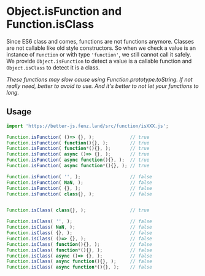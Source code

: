 # Object.isFunction and Function.isClass

Since ES6 class and comes, functions are not functions anymore. 
Classes are not callable like old style constructors. 
So when we check a value is an instance of `Function` or with type `'function'`, we still cannot call it safely. 
We provide `Object.isFunction` to detect a value is a callable function and `Object.isClass` to detect it is a  class. 

_These functions may slow cause using Function.prototype.toString. 
If not really need, better to avoid to use. 
And it's better to not let your functions to long._

## Usage

```javascript
import 'https://better-js.fenz.land/src/function/isXXX.js';

Function.isFunction( ()=> {}, );             // true
Function.isFunction( function(){}, );        // true
Function.isFunction( function*(){}, );       // true
Function.isFunction( async ()=> {}, );       // true
Function.isFunction( async function(){}, );  // true
Function.isFunction( async function*(){}, ); // true

Function.isFunction( '', );                  // false
Function.isFunction( NaN, );                 // false
Function.isFunction( {}, );                  // false
Function.isFunction( class{}, );             // false


Function.isClass( class{}, );                // true

Function.isClass( '', );                     // false
Function.isClass( NaN, );                    // false
Function.isClass( {}, );                     // false
Function.isClass( ()=> {}, );                // false
Function.isClass( function(){}, );           // false
Function.isClass( function*(){}, );          // false
Function.isClass( async ()=> {}, );          // false
Function.isClass( async function(){}, );     // false
Function.isClass( async function*(){}, );    // false

```
